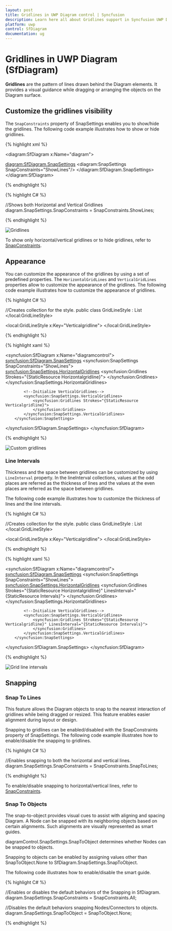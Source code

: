 ```yaml
---
layout: post
title: Gridlines in UWP Diagram control | Syncfusion
description: Learn here all about Gridlines support in Syncfusion UWP Diagram (SfDiagram) control, its elements, and more.
platform: uwp
control: SfDiagram
documentation: ug
---
```


# Gridlines in UWP Diagram (SfDiagram)

**Gridlines** are the pattern of lines drawn behind the Diagram elements. It provides a visual guidance while dragging or arranging the objects on the Diagram surface.

## Customize the gridlines visibility

The `SnapConstraints` property of SnapSettings enables you to show/hide the gridlines. The following code example illustrates how to show or hide gridlines.

{% highlight xml %}

<!--Initialize SfDiagram-->
<diagram:SfDiagram x:Name="diagram"> 
  <!--Initialize SnapSettings-->		
  <diagram:SfDiagram.SnapSettings>
    <diagram:SnapSettings SnapConstraints="ShowLines"/>
  </diagram:SfDiagram.SnapSettings>
</diagram:SfDiagram>

{% endhighlight %}

{% highlight C# %}

//Shows both Horizontal and Vertical Gridlines
diagram.SnapSettings.SnapConstraints = SnapConstraints.ShowLines;

{% endhighlight %}

![Gridlines](Gridlines_images/Gridlines_img1.jpeg)

To show only horizontal/vertical gridlines or to hide gridlines, refer to [SnapConstraints](/uwp/diagram/constraints#snap-constraints "SnapConstraints").

## Appearance

You can customize the appearance of the gridlines by using a set of predefined properties. The `HorizontalGridLines` and `VerticalGridLines` properties allow to customize the appearance of the gridlines. The following code example illustrates how to customize the appearance of gridlines.

{% highlight C# %}

//Creates collection for the style.
public class GridLineStyle : List<Style>
{

}
	
{% endhighlight %}

{% highlight xaml %}

<!--Style for HorizontalGridlines-->
<local:GridLineStyle x:Key="Horizontalgridline">
	<Style TargetType="Path">
    	<Setter Property="Stroke" Value="Blue" ></Setter>
        <Setter Property="StrokeDashArray" Value="2"></Setter>
	</Style>
</local:GridLineStyle>

<!--Style for VerticalGridlines-->
<local:GridLineStyle x:Key="Verticalgridline">
	<Style TargetType="Path">
		<Setter Property="Stroke" Value="Blue" ></Setter>
    	<Setter Property="StrokeDashArray" Value="2"></Setter>
	</Style>
</local:GridLineStyle>

{% endhighlight %}

{% highlight xaml %}

<!--Initialize SfDiagram-->
<syncfusion:SfDiagram x:Name="diagramcontrol">
	<syncfusion:SfDiagram.SnapSettings>
    	<syncfusion:SnapSettings SnapConstraints="ShowLines">
        	<!--Initialize HorizontalGridlines-->
              	<syncfusion:SnapSettings.HorizontalGridlines>
                	<syncfusion:Gridlines Strokes="{StaticResource Horizontalgridline}">
                	</syncfusion:Gridlines>
				</syncfusion:SnapSettings.HorizontalGridlines>
                 
			<!--Initialize VerticalGridlines-->
            <syncfusion:SnapSettings.VerticalGridlines>
            	<syncfusion:Gridlines Strokes="{StaticResource Verticalgridline}">
                </syncfusion:Gridlines>
            </syncfusion:SnapSettings.VerticalGridlines>
		</syncfusion:SnapSettings>
   </syncfusion:SfDiagram.SnapSettings>
</syncfusion:SfDiagram>

{% endhighlight %}

![Custom gridlines](Gridlines_images/Gridlines_img2.jpeg)

### Line Intervals

Thickness and the space between gridlines can be customized by using `LineInterval` property. In the lineInterval collections, values at the odd places are referred as the thickness of lines and the values at the even places are referred as the space between gridlines.

The following code example illustrates how to customize the thickness of lines and the line intervals.

{% highlight C# %}

//Creates collection for the style.
public class GridLineStyle : List<Style>
{

}

//Creates collection for the double values.
public class Intervals : List<double>
{

}
	
{% endhighlight %}

{% highlight xaml %}

<!--Initializes the double collection-->
<local:Intervals x:Key="Intervals">
	<sys:Double>1.25</sys:Double>
    <sys:Double>14</sys:Double>
    <sys:Double>0.25</sys:Double>
    <sys:Double>15</sys:Double>
    <sys:Double>0.25</sys:Double>
    <sys:Double>15</sys:Double>
    <sys:Double>0.25</sys:Double>
    <sys:Double>15</sys:Double>
    <sys:Double>0.25</sys:Double>
    <sys:Double>15</sys:Double>
 </local:Intervals>

<!--Style for HorizontalGridlines-->
<local:GridLineStyle x:Key="Horizontalgridline">
	<Style TargetType="Path">
    	<Setter Property="Stroke" Value="Blue" ></Setter>
        <Setter Property="StrokeDashArray" Value="2"></Setter>
	</Style>
</local:GridLineStyle>

<!--Style for VerticalGridlines-->
<local:GridLineStyle x:Key="Verticalgridline">
	<Style TargetType="Path">
		<Setter Property="Stroke" Value="Blue" ></Setter>
    	<Setter Property="StrokeDashArray" Value="2"></Setter>
	</Style>
</local:GridLineStyle>

{% endhighlight %}

{% highlight xaml %}

<!--Initialize SfDiagram-->
<syncfusion:SfDiagram x:Name="diagramcontrol">
	<syncfusion:SfDiagram.SnapSettings>
    	<syncfusion:SnapSettings SnapConstraints="ShowLines">
        	<!--Initialize HorizontalGridlines-->
              	<syncfusion:SnapSettings.HorizontalGridlines>
                	<syncfusion:Gridlines Strokes="{StaticResource Horizontalgridline}" LinesInterval="{StaticResource Intervals}">
                	</syncfusion:Gridlines>
				</syncfusion:SnapSettings.HorizontalGridlines>
                 
			<!--Initialize VerticalGridlines-->
            <syncfusion:SnapSettings.VerticalGridlines>
            	<syncfusion:Gridlines Strokes="{StaticResource Verticalgridline}" LinesInterval="{StaticResource Intervals}">
                </syncfusion:Gridlines>
            </syncfusion:SnapSettings.VerticalGridlines>
		</syncfusion:SnapSettings>
   </syncfusion:SfDiagram.SnapSettings>
</syncfusion:SfDiagram>

{% endhighlight %}

![Grid line intervals](Gridlines_images/Gridlines_img3.jpeg)

## Snapping

### Snap To Lines

This feature allows the Diagram objects to snap to the nearest interaction of gridlines while being dragged or resized. This feature enables easier alignment during layout or design.

Snapping to gridlines can be enabled/disabled with the SnapConstraints property of SnapSettings. The following code example illustrates how to enable/disable the snapping to gridlines.

{% highlight C# %}

//Enables snapping to both the horizontal and vertical lines.
diagram.SnapSettings.SnapConstraints = SnapConstraints.SnapToLines;

{% endhighlight %}

To enable/disable snapping to horizontal/vertical lines, refer to [SnapConstraints](/uwp/diagram/constraints#snap-constraints "SnapConstraints").

### Snap To Objects

The snap-to-object provides visual cues to assist with aligning and spacing Diagram. A Node can be snapped with its neighboring objects based on certain alignments. Such alignments are visually represented as smart guides.

diagramControl.SnapSettings.SnapToObject determines whether Nodes can be snapped to objects.

Snapping to objects can be enabled by assigning values other than SnapToObject.None to SfDiagram.SnapSettings.SnapToObject.

The following code illustrates how to enable/disable the smart guide.

{% highlight C# %}

//Enables or disables the default behaviors of the Snapping in SfDiagram.
diagram.SnapSettings.SnapConstraints = SnapConstraints.All;

//Disables the default behaviors snapping Nodes/Connectors to objects.
diagram.SnapSettings.SnapToObject = SnapToObject.None;

{% endhighlight %}
